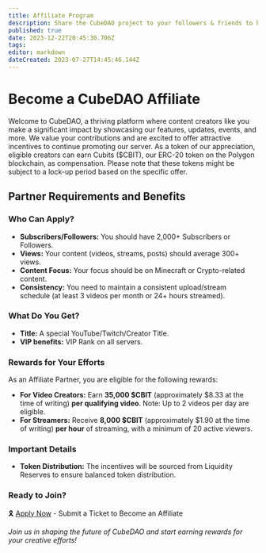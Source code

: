 ```yaml
---
title: Affiliate Program
description: Share the CubeDAO project to your followers & friends to become an affiliate partner!
published: true
date: 2023-12-22T20:45:30.706Z
tags: 
editor: markdown
dateCreated: 2023-07-27T14:45:46.144Z
---
```


# Become a CubeDAO Affiliate

Welcome to CubeDAO, a thriving platform where content creators like you make a significant impact by showcasing our features, updates, events, and more. We value your contributions and are excited to offer attractive incentives to continue promoting our server. As a token of our appreciation, eligible creators can earn Cubits ($CBIT), our ERC-20 token on the Polygon blockchain, as compensation. Please note that these tokens might be subject to a lock-up period based on the specific offer.

## Partner Requirements and Benefits

### Who Can Apply?
- **Subscribers/Followers:** You should have 2,000+ Subscribers or Followers.
- **Views:** Your content (videos, streams, posts) should average 300+ views.
- **Content Focus:** Your focus should be on Minecraft or Crypto-related content.
- **Consistency:** You need to maintain a consistent upload/stream schedule (at least 3 videos per month or 24+ hours streamed).

### What Do You Get?
- **Title:** A special YouTube/Twitch/Creator Title.
- **VIP benefits:** VIP Rank on all servers.

### Rewards for Your Efforts
As an Affiliate Partner, you are eligible for the following rewards:
- **For Video Creators:** Earn **35,000 $CBIT** (approximately $8.33 at the time of writing) **per qualifying video**. Note: Up to 2 videos per day are eligible.
- **For Streamers:** Receive **8,000 $CBIT** (approximately $1.90 at the time of writing) **per hour** of streaming, with a minimum of 20 active viewers.

### Important Details

- **Token Distribution:** The incentives will be sourced from Liquidity Reserves to ensure balanced token distribution.


### Ready to Join?
🎗️ [Apply Now](https://cubedao.net/support-tickets/open) - Submit a Ticket to Become an Affiliate

*Join us in shaping the future of CubeDAO and start earning rewards for your creative efforts!*
